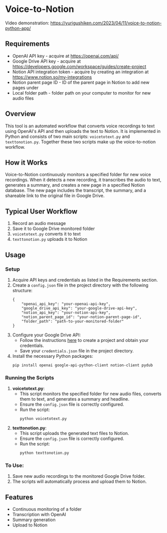 <!DOCTYPE html>
<html lang="en">
<head>
<meta charset="UTF-8">
<meta name="viewport" content="width=device-width, initial-scale=1.0">
<title>Voice-to-Notion</title>
</head>
<body>

<h1>Voice-to-Notion</h1> 
<p>Video demonstration: <a href="https://yurigushiken.com/2023/04/11/voice-to-notion-python-app/" target="_blank">https://yurigushiken.com/2023/04/11/voice-to-notion-python-app/</a></p>

<h2>Requirements</h2>
<ul>
<li>OpenAI API key - acquire at <a href="https://openai.com/api/" target="_blank">https://openai.com/api/</a></li>
<li>Google Drive API key - acquire at <a href="https://developers.google.com/workspace/guides/create-project" target="_blank">https://developers.google.com/workspace/guides/create-project</a></li>
<li>Notion API integration token - acquire by creating an integration at <a href="https://www.notion.so/my-integrations" target="_blank">https://www.notion.so/my-integrations</a></li>
<li>Notion parent page ID - ID of the parent page in Notion to add new pages under</li>
<li>Local folder path - folder path on your computer to monitor for new audio files</li>
</ul>

<h2>Overview</h2>
<p>This tool is an automated workflow that converts voice recordings to text using OpenAI's API and then uploads the text to Notion. It is implemented in Python and consists of two main scripts: <code>voicetotext.py</code> and <code>texttonotion.py</code>. Together these two scripts make up the voice-to-notion workflow.</p>

<h2>How it Works</h2>
<p>Voice-to-Notion continuously monitors a specified folder for new voice recordings. When it detects a new recording, it transcribes the audio to text, generates a summary, and creates a new page in a specified Notion database. The new page includes the transcript, the summary, and a shareable link to the original file in Google Drive.</p>

<h2>Typical User Workflow</h2>
<ol>
<li>Record an audio message</li>
<li>Save it to Google Drive monitored folder</li>
<li><code>voicetotext.py</code> converts it to text</li>
<li><code>texttonotion.py</code> uploads it to Notion</li>
</ol>

<h2>Usage</h2>
<h3>Setup</h3>
<ol>
<li>Acquire API keys and credentials as listed in the Requirements section.</li>
<li>Create a <code>config.json</code> file in the project directory with the following structure:
<pre>
<code>{
    "openai_api_key": "your-openai-api-key",
    "google_drive_api_key": "your-google-drive-api-key",
    "notion_api_key": "your-notion-api-key",
    "notion_parent_page_id": "your-notion-parent-page-id",
    "folder_path": "path-to-your-monitored-folder"
}</code>
</pre>
</li>
<li>Configure your Google Drive API:
<ul>
<li>Follow the instructions <a href="https://developers.google.com/workspace/guides/create-project" target="_blank">here</a> to create a project and obtain your credentials.</li>
<li>Save your <code>credentials.json</code> file in the project directory.</li>
</ul>
</li>
<li>Install the necessary Python packages:
<pre><code>pip install openai google-api-python-client notion-client pydub</code></pre>
</li>
</ol>

<h3>Running the Scripts</h3>
<ol>
<li><strong>voicetotext.py</strong>:
<ul>
<li>This script monitors the specified folder for new audio files, converts them to text, and generates a summary and headline.</li>
<li>Ensure the <code>config.json</code> file is correctly configured.</li>
<li>Run the script:
<pre><code>python voicetotext.py</code></pre>
</li>
</ul>
</li>
<li><strong>texttonotion.py</strong>:
<ul>
<li>This script uploads the generated text files to Notion.</li>
<li>Ensure the <code>config.json</code> file is correctly configured.</li>
<li>Run the script:
<pre><code>python texttonotion.py</code></pre>
</li>
</ul>
</li>
</ol>

<h3>To Use:</h3>
<ol>
<li>Save new audio recordings to the monitored Google Drive folder.</li>
<li>The scripts will automatically process and upload them to Notion.</li>
</ol>

<h2>Features</h2>
<ul>
<li>Continuous monitoring of a folder</li>
<li>Transcription with OpenAI</li>
<li>Summary generation</li>
<li>Upload to Notion</li>
</ul>

</body>
</html>
